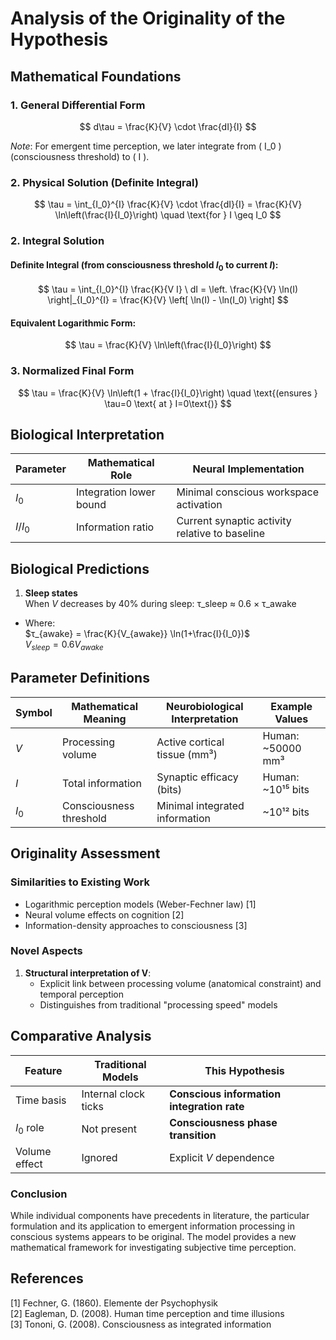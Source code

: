 # Analysis of the Originality of the Hypothesis 

## Mathematical Foundations

### 1. General Differential Form
$$
d\tau = \frac{K}{V} \cdot \frac{dI}{I}
$$

*Note*: For emergent time perception, we later integrate from \( I_0 \) (consciousness threshold) to \( I \).

### 2. Physical Solution (Definite Integral)
$$
\tau = \int_{I_0}^{I} \frac{K}{V} \cdot \frac{dI}{I} = \frac{K}{V} \ln\left(\frac{I}{I_0}\right) \quad \text{for } I \geq I_0
$$

### 2. Integral Solution
#### Definite Integral (from consciousness threshold $I_0$ to current $I$):
$$
\tau = \int_{I_0}^{I} \frac{K}{V I} \ dI = \left. \frac{K}{V} \ln(I) \right|_{I_0}^{I} = \frac{K}{V} \left[ \ln(I) - \ln(I_0) \right]
$$

#### Equivalent Logarithmic Form:
$$
\tau = \frac{K}{V} \ln\left(\frac{I}{I_0}\right)
$$

### 3. Normalized Final Form
$$
\tau = \frac{K}{V} \ln\left(1 + \frac{I}{I_0}\right) \quad \text{(ensures } \tau=0 \text{ at } I=0\text{)}
$$


## Biological Interpretation
| Parameter | Mathematical Role | Neural Implementation |
|-----------|-------------------|-----------------------|
| $I_0$ | Integration lower bound | Minimal conscious workspace activation |
| $I/I_0$ | Information ratio | Current synaptic activity relative to baseline |

## Biological Predictions

1. **Sleep states**  
   When $V$ decreases by 40% during sleep:
τ_sleep ≈ 0.6 × τ_awake
- Where:  
  $τ_{awake} = \frac{K}{V_{awake}} \ln(1+\frac{I}{I_0})$  
  $V_{sleep} = 0.6V_{awake}$

## Parameter Definitions
| Symbol | Mathematical Meaning | Neurobiological Interpretation | Example Values |
|--------|----------------------|--------------------------------|----------------|
| $V$    | Processing volume    | Active cortical tissue (mm³)   | Human: ~50000 mm³ |
| $I$    | Total information   | Synaptic efficacy (bits)      | Human: ~10¹⁵ bits |
| $I_0$  | Consciousness threshold | Minimal integrated information | ~10¹² bits |


## Originality Assessment

### Similarities to Existing Work
- Logarithmic perception models (Weber-Fechner law) [1]
- Neural volume effects on cognition [2]
- Information-density approaches to consciousness [3]

### Novel Aspects
1. **Structural interpretation of V**: 
   - Explicit link between processing volume (anatomical constraint) and temporal perception
   - Distinguishes from traditional "processing speed" models  

## Comparative Analysis
| Feature | Traditional Models | This Hypothesis |
|---------|--------------------|-----------------|
| Time basis | Internal clock ticks | **Conscious information integration rate** |
| $I_0$ role | Not present | **Consciousness phase transition** |
| Volume effect | Ignored | Explicit $V$ dependence |


### Conclusion
While individual components have precedents in literature, the particular formulation and its application to emergent information processing in conscious systems appears to be original. The model provides a new mathematical framework for investigating subjective time perception.

## References
[1] Fechner, G. (1860). Elemente der Psychophysik  
[2] Eagleman, D. (2008). Human time perception and time illusions  
[3] Tononi, G. (2008). Consciousness as integrated information

